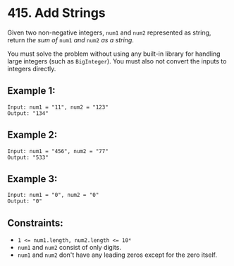 # 415. Add Strings

Given two non-negative integers, `num1` and `num2` represented as string, return _the sum of_ `num1` _and_ `num2` _as a string_.

You must solve the problem without using any built-in library for handling large integers (such as `BigInteger`). You must also not convert the inputs to integers directly.

## Example 1:

```
Input: num1 = "11", num2 = "123"
Output: "134"
```

## Example 2:

```
Input: num1 = "456", num2 = "77"
Output: "533"
```

## Example 3:

```
Input: num1 = "0", num2 = "0"
Output: "0"
```

## Constraints:

- `1 <= num1.length, num2.length <= 10⁴`
- `num1` and `num2` consist of only digits.
- `num1` and `num2` don't have any leading zeros except for the zero itself.
